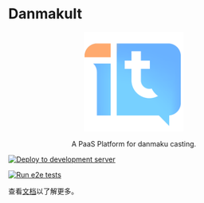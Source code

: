 # DanmakuIt

<p align="center"> <!--we have to use this attr-->
    <img width=200 height=200 src="./docs/public/icon.png">
</p>
<p align=center>
    A PaaS Platform for danmaku casting.
</p>

[![Deploy to development server](https://github.com/panda2134/DanmakuIt/actions/workflows/dev.yml/badge.svg?branch=master)](https://github.com/panda2134/DanmakuIt/actions/workflows/dev.yml)

[![Run e2e tests](https://github.com/panda2134/DanmakuIt/actions/workflows/e2e.yml/badge.svg?branch=master)](https://github.com/panda2134/DanmakuIt/actions/workflows/e2e.yml)

查看[文档](https://blog.panda2134.site/DanmakuIt/)以了解更多。
